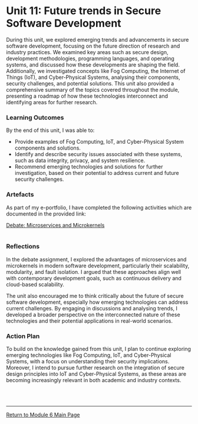 # Unit 11: Future trends in Secure Software Development

During this unit, we explored emerging trends and advancements in secure software development, focusing on the future direction of research and industry practices. We examined key areas such as secure design, development methodologies, programming languages, and operating systems, and discussed how these developments are shaping the field. Additionally, we investigated concepts like Fog Computing, the Internet of Things (IoT), and Cyber-Physical Systems, analysing their components, security challenges, and potential solutions. This unit also provided a comprehensive summary of the topics covered throughout the module, presenting a roadmap of how these technologies interconnect and identifying areas for further research.

### Learning Outcomes
By the end of this unit, I was able to:
 - Provide examples of Fog Computing, IoT, and Cyber-Physical System components and solutions.
 - Identify and describe security issues associated with these systems, such as data integrity, privacy, and system resilience.
 - Recommend emerging technologies and solutions for further investigation, based on their potential to address current and future security challenges.

### Artefacts
As part of my e-portfolio, I have completed the following activities which are documented in the provided link:

[Debate: Microservices and Microkernels](SSD_Unit11_Debate.pdf) <br><br> 

### Reflections
In the debate assignment, I explored the advantages of microservices and microkernels in modern software development, particularly their scalability, modularity, and fault isolation. I argued that these approaches align well with contemporary development goals, such as continuous delivery and cloud-based scalability.

The unit also encouraged me to think critically about the future of secure software development, especially how emerging technologies can address current challenges. By engaging in discussions and analysing trends, I developed a broader perspective on the interconnected nature of these technologies and their potential applications in real-world scenarios.

### Action Plan
To build on the knowledge gained from this unit, I plan to continue exploring emerging technologies like Fog Computing, IoT, and Cyber-Physical Systems, with a focus on understanding their security implications.  Moreover, I intend to pursue further research on the integration of secure design principles into IoT and Cyber-Physical Systems, as these areas are becoming increasingly relevant in both academic and industry contexts.

<br><br>

--- 

[Return to Module 6 Main Page](SSD_main.md)
